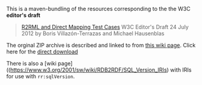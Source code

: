 
This is a maven-bundling of the resources corresponding to the the W3C **editor's draft**


> [R2RML and Direct Mapping Test Cases](https://www.w3.org/2001/sw/rdb2rdf/test-cases/)
> W3C Editor's Draft 24 July 2012
> by Boris Villazón-Terrazas and Michael Hausenblas

The orginal ZIP archive is described and linked to from [this wiki page](https://www.w3.org/2001/sw/rdb2rdf/wiki/Submitting_Test_Results).
Click here for the [direct download](https://dvcs.w3.org/hg/rdb2rdf-tests/raw-file/default/rdb2rdf-ts.zip)


There is also a [wiki page]((https://www.w3.org/2001/sw/wiki/RDB2RDF/SQL_Version_IRIs) with IRIs for use with `rr:sqlVersion`.

